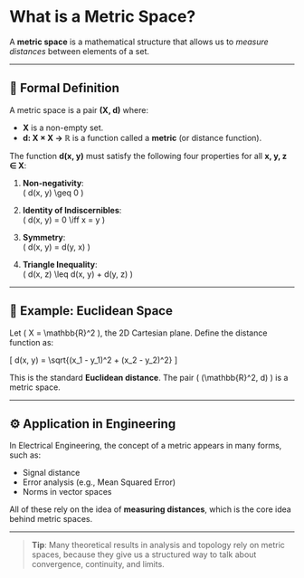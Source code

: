 # What is a Metric Space?

A **metric space** is a mathematical structure that allows us to *measure distances* between elements of a set.

---

## 📘 Formal Definition

A metric space is a pair **(X, d)** where:

- **X** is a non-empty set.
- **d: X × X → ℝ** is a function called a **metric** (or distance function).

The function **d(x, y)** must satisfy the following four properties for all **x, y, z ∈ X**:

1. **Non-negativity**:  
   \( d(x, y) \geq 0 \)

2. **Identity of Indiscernibles**:  
   \( d(x, y) = 0 \iff x = y \)

3. **Symmetry**:  
   \( d(x, y) = d(y, x) \)

4. **Triangle Inequality**:  
   \( d(x, z) \leq d(x, y) + d(y, z) \)

---

## 🔢 Example: Euclidean Space

Let \( X = \mathbb{R}^2 \), the 2D Cartesian plane. Define the distance function as:

\[
d(x, y) = \sqrt{(x_1 - y_1)^2 + (x_2 - y_2)^2}
\]

This is the standard **Euclidean distance**. The pair \( (\mathbb{R}^2, d) \) is a metric space.

---

## ⚙️ Application in Engineering

In Electrical Engineering, the concept of a metric appears in many forms, such as:

- Signal distance
- Error analysis (e.g., Mean Squared Error)
- Norms in vector spaces

All of these rely on the idea of **measuring distances**, which is the core idea behind metric spaces.

---

> **Tip**: Many theoretical results in analysis and topology rely on metric spaces, because they give us a structured way to talk about convergence, continuity, and limits.
